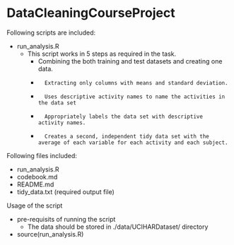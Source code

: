 DataCleaningCourseProject
==========================
Following scripts are included:
* run_analysis.R
	*	This script works in 5 steps as required in the task.
		* 	Combining the both training and test datasets and creating one data. 
		*		Extracting only columns with means and standard deviation. 
		*		Uses descriptive activity names to name the activities in the data set
		*		Appropriately labels the data set with descriptive activity names. 
		*		Creates a second, independent tidy data set with the average of each variable for each activity and each subject. 

Following files included:
* run_analysis.R
* codebook.md
* README.md
* tidy_data.txt (required output file)

Usage of the script
* pre-requisits of running the script
	* The data should be stored in ./data/UCIHARDataset/ directory
* source(run_analysis.R)

